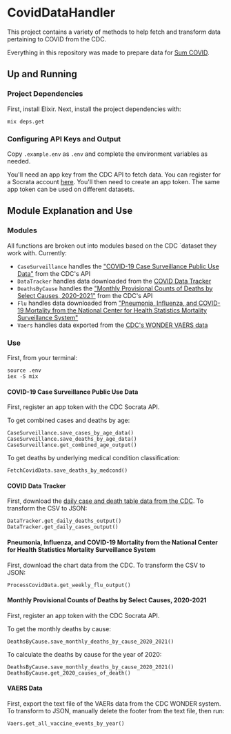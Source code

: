 # CovidDataHandler

This project contains a variety of methods to help fetch and transform data
pertaining to COVID from the CDC.

Everything in this repository was made to prepare data for [Sum COVID](https://sumcovid.info).

## Up and Running

### Project Dependencies

First, install Elixir. Next, install the project dependencies with:

```
mix deps.get
```

### Configuring API Keys and Output

Copy `.example.env` as `.env` and complete the environment variables as needed.

You'll need an app key from the CDC API to fetch data. You can register for a
Socrata account [here](https://data.cdc.gov/login). You'll then need to
create an app token. The same app token can be used on different datasets.

## Module Explanation and Use

### Modules

All functions are broken out into modules based on the CDC `dataset they work with. Currently:
* `CaseSurveillance` handles the ["COVID-19 Case Surveillance Public Use Data"](https://dev.socrata.com/foundry/data.cdc.gov/vbim-akqf) from the CDC's API
* `DataTracker` handles data downloaded from the [COVID Data Tracker](https://covid.cdc.gov/covid-data-tracker/#datatracker-home)
* `DeathsByCause` handles the ["Monthly Provisional Counts of Deaths by Select Causes, 2020-2021"](https://data.cdc.gov/NCHS/Monthly-Provisional-Counts-of-Deaths-by-Select-Cau/9dzk-mvmi) from the CDC's API
* `Flu` handles data downloaded from ["Pneumonia, Influenza, and COVID-19 Mortality from the National Center for Health Statistics Mortality Surveillance System"](https://www.cdc.gov/flu/weekly/index.htm)
* `Vaers` handles data exported from the [CDC's WONDER VAERS data](https://wonder.cdc.gov/vaers.html)

### Use

First, from your terminal:
```
source .env
iex -S mix
```

#### COVID-19 Case Surveillance Public Use Data

First, register an app token with the CDC Socrata API.

To get combined cases and deaths by age:
```
CaseSurveillance.save_cases_by_age_data()
CaseSurveillance.save_deaths_by_age_data()
CaseSurveillance.get_combined_age_output()
```

To get deaths by underlying medical condition classification:
```
FetchCovidData.save_deaths_by_medcond()
```

#### COVID Data Tracker

First, download the [daily case and death table data from the CDC](https://covid.cdc.gov/covid-data-tracker/#trends_dailycases). To transform the CSV
to JSON:
```
DataTracker.get_daily_deaths_output()
DataTracker.get_daily_cases_output()
```

#### Pneumonia, Influenza, and COVID-19 Mortality from the National Center for Health Statistics Mortality Surveillance System

First, download the chart data from the CDC. To transform the CSV to JSON:
```
ProcessCovidData.get_weekly_flu_output()
```

#### Monthly Provisional Counts of Deaths by Select Causes, 2020-2021

First, register an app token with the CDC Socrata API.

To get the monthly deaths by cause:
```
DeathsByCause.save_monthly_deaths_by_cause_2020_2021()
```


To calculate the deaths by cause for the year of 2020:
```
DeathsByCause.save_monthly_deaths_by_cause_2020_2021()
DeathsByCause.get_2020_causes_of_death()
```

#### VAERS Data

First, export the text file of the VAERs data from the CDC WONDER system. To
transform to JSON, manually delete the footer from the text file, then run:
```
Vaers.get_all_vaccine_events_by_year()
```